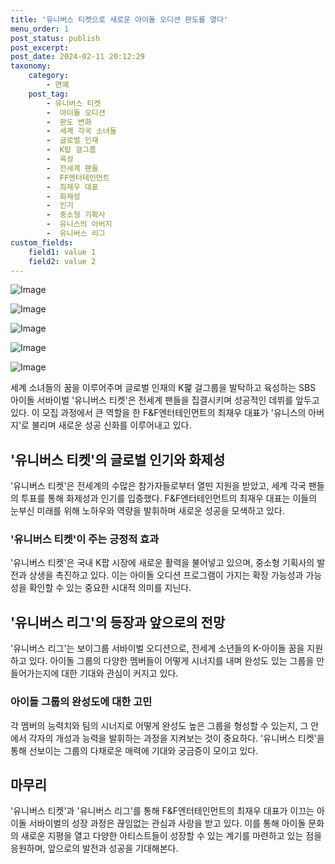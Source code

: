 ```yaml
---
title: '유니버스 티켓으로 새로운 아이돌 오디션 판도를 열다'
menu_order: 1
post_status: publish
post_excerpt: 
post_date: 2024-02-11 20:12:29
taxonomy:
    category:
        - 연예
    post_tag:
        - 유니버스 티켓
        -  아이돌 오디션
        -  판도 변화
        -  세계 각국 소녀들
        -  글로벌 인재
        -  K팝 걸그룹
        -  육성
        -  전세계 팬들
        -  FF엔터테인먼트
        -  최재우 대표
        -  화제성
        -  인기
        -  중소형 기획사
        -  유니스의 아버지
        -  유니버스 리그
custom_fields:
    field1: value 1
    field2: value 2
---
```


![Image](https://ssl.pstatic.net/mimgnews/image/311/2024/02/11/0001690530_001_20240211115108272.jpg?type=w540)

![Image](https://mimgnews.pstatic.net/image/311/2024/02/11/0001690530_002_20240211115108314.jpg?type=w540)

![Image](https://ssl.pstatic.net/mimgnews/image/311/2024/02/11/0001690530_003_20240211115108346.jpg?type=w540)

![Image](https://mimgnews.pstatic.net/image/311/2024/02/11/0001690530_004_20240211115108393.jpg?type=w540)

![Image](https://ssl.pstatic.net/mimgnews/image/311/2024/02/11/0001690530_005_20240211115108427.jpg?type=w540)

세계 소녀들의 꿈을 이루어주며 글로벌 인재의 K팵 걸그룹을 발탁하고 육성하는 SBS 아이돌 서바이벌 '유니버스 티켓'은 전세계 팬들을 집결시키며 성공적인 데뷔를 앞두고 있다. 이 모집 과정에서 큰 역할을 한 F&F엔터테인먼트의 최재우 대표가 '유니스의 아버지'로 불리며 새로운 성공 신화를 이루어내고 있다.
## '유니버스 티켓'의 글로벌 인기와 화제성
'유니버스 티켓'은 전세계의 수많은 참가자들로부터 열띤 지원을 받았고, 세계 각국 팬들의 투표를 통해 화제성과 인기를 입증했다. F&F엔터테인먼트의 최재우 대표는 이들의 눈부신 미래를 위해 노하우와 역량을 발휘하며 새로운 성공을 모색하고 있다.
### '유니버스 티켓'이 주는 긍정적 효과
'유니버스 티켓'은 국내 K팝 시장에 새로운 활력을 불어넣고 있으며, 중소형 기획사의 발전과 상생을 촉진하고 있다. 이는 아이돌 오디션 프로그램이 가지는 확장 가능성과 가능성을 확인할 수 있는 중요한 시대적 의미를 지닌다.
## '유니버스 리그'의 등장과 앞으로의 전망
'유니버스 리그'는 보이그룹 서바이벌 오디션으로, 전세계 소년들의 K-아이돌 꿈을 지원하고 있다. 아이돌 그룹의 다양한 멤버들이 어떻게 시너지를 내며 완성도 있는 그룹을 만들어가는지에 대한 기대와 관심이 커지고 있다.
### 아이돌 그룹의 완성도에 대한 고민
각 멤버의 능력치와 팀의 시너지로 어떻게 완성도 높은 그룹을 형성할 수 있는지, 그 안에서 각자의 개성과 능력을 발휘하는 과정을 지켜보는 것이 중요하다. '유니버스 티켓'을 통해 선보이는 그룹의 다채로운 매력에 기대와 궁금증이 모이고 있다.
## 마무리
'유니버스 티켓'과 '유니버스 리그'를 통해 F&F엔터테인먼트의 최재우 대표가 이끄는 아이돌 서바이벌의 성장 과정은 끊임없는 관심과 사랑을 받고 있다. 이를 통해 아이돌 문화의 새로운 지평을 열고 다양한 아티스트들이 성장할 수 있는 계기를 마련하고 있는 점을 응원하며, 앞으로의 발전과 성공을 기대해본다.
